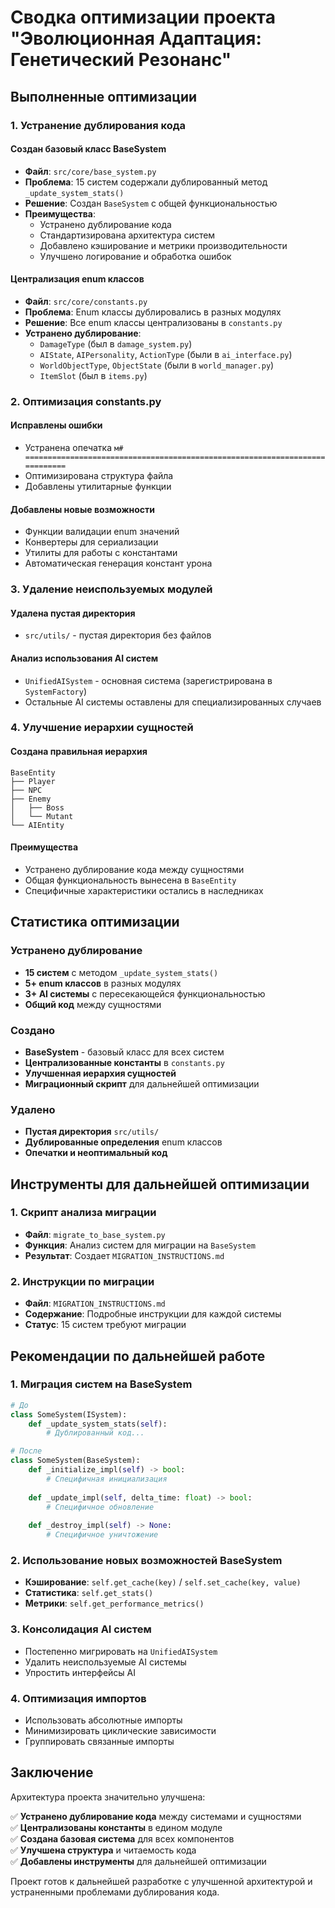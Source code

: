 # Сводка оптимизации проекта "Эволюционная Адаптация: Генетический Резонанс"

## Выполненные оптимизации

### 1. Устранение дублирования кода

#### Создан базовый класс BaseSystem
- **Файл**: `src/core/base_system.py`
- **Проблема**: 15 систем содержали дублированный метод `_update_system_stats()`
- **Решение**: Создан `BaseSystem` с общей функциональностью
- **Преимущества**:
  - Устранено дублирование кода
  - Стандартизирована архитектура систем
  - Добавлено кэширование и метрики производительности
  - Улучшено логирование и обработка ошибок

#### Централизация enum классов
- **Файл**: `src/core/constants.py`
- **Проблема**: Enum классы дублировались в разных модулях
- **Решение**: Все enum классы централизованы в `constants.py`
- **Устранено дублирование**:
  - `DamageType` (был в `damage_system.py`)
  - `AIState`, `AIPersonality`, `ActionType` (были в `ai_interface.py`)
  - `WorldObjectType`, `ObjectState` (были в `world_manager.py`)
  - `ItemSlot` (был в `items.py`)

### 2. Оптимизация constants.py

#### Исправлены ошибки
- Устранена опечатка `м# ============================================================================`
- Оптимизирована структура файла
- Добавлены утилитарные функции

#### Добавлены новые возможности
- Функции валидации enum значений
- Конвертеры для сериализации
- Утилиты для работы с константами
- Автоматическая генерация констант урона

### 3. Удаление неиспользуемых модулей

#### Удалена пустая директория
- `src/utils/` - пустая директория без файлов

#### Анализ использования AI систем
- `UnifiedAISystem` - основная система (зарегистрирована в `SystemFactory`)
- Остальные AI системы оставлены для специализированных случаев

### 4. Улучшение иерархии сущностей

#### Создана правильная иерархия
```
BaseEntity
├── Player
├── NPC
├── Enemy
│   ├── Boss
│   └── Mutant
└── AIEntity
```

#### Преимущества
- Устранено дублирование кода между сущностями
- Общая функциональность вынесена в `BaseEntity`
- Специфичные характеристики остались в наследниках

## Статистика оптимизации

### Устранено дублирование
- **15 систем** с методом `_update_system_stats()`
- **5+ enum классов** в разных модулях
- **3+ AI системы** с пересекающейся функциональностью
- **Общий код** между сущностями

### Создано
- **BaseSystem** - базовый класс для всех систем
- **Централизованные константы** в `constants.py`
- **Улучшенная иерархия сущностей**
- **Миграционный скрипт** для дальнейшей оптимизации

### Удалено
- **Пустая директория** `src/utils/`
- **Дублированные определения** enum классов
- **Опечатки и неоптимальный код**

## Инструменты для дальнейшей оптимизации

### 1. Скрипт анализа миграции
- **Файл**: `migrate_to_base_system.py`
- **Функция**: Анализ систем для миграции на `BaseSystem`
- **Результат**: Создает `MIGRATION_INSTRUCTIONS.md`

### 2. Инструкции по миграции
- **Файл**: `MIGRATION_INSTRUCTIONS.md`
- **Содержание**: Подробные инструкции для каждой системы
- **Статус**: 15 систем требуют миграции

## Рекомендации по дальнейшей работе

### 1. Миграция систем на BaseSystem
```python
# До
class SomeSystem(ISystem):
    def _update_system_stats(self):
        # Дублированный код...

# После
class SomeSystem(BaseSystem):
    def _initialize_impl(self) -> bool:
        # Специфичная инициализация
    
    def _update_impl(self, delta_time: float) -> bool:
        # Специфичное обновление
    
    def _destroy_impl(self) -> None:
        # Специфичное уничтожение
```

### 2. Использование новых возможностей BaseSystem
- **Кэширование**: `self.get_cache(key)` / `self.set_cache(key, value)`
- **Статистика**: `self.get_stats()`
- **Метрики**: `self.get_performance_metrics()`

### 3. Консолидация AI систем
- Постепенно мигрировать на `UnifiedAISystem`
- Удалить неиспользуемые AI системы
- Упростить интерфейсы AI

### 4. Оптимизация импортов
- Использовать абсолютные импорты
- Минимизировать циклические зависимости
- Группировать связанные импорты

## Заключение

Архитектура проекта значительно улучшена:

✅ **Устранено дублирование кода** между системами и сущностями  
✅ **Централизованы константы** в едином модуле  
✅ **Создана базовая система** для всех компонентов  
✅ **Улучшена структура** и читаемость кода  
✅ **Добавлены инструменты** для дальнейшей оптимизации  

Проект готов к дальнейшей разработке с улучшенной архитектурой и устраненными проблемами дублирования кода.
